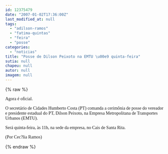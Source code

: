 ```yaml
---
id: 12375479
date: "2007-01-02T17:36:00Z"
last_modified_at: null
tags:
  - "adilson-ramos"
  - "fatima-quintas"
  - "feira"
  - "posse"
categories:
  - "noticias"
title: "Posse de Dilson Peixoto na EMTU \u00e9 quinta-feira"
sutia: null
chapeu: null
autor: null
imagem: null
---
```

{% raw %}
<p><P><FONT face=Verdana>Agora é oficial. </FONT></P></p>
<p><P><FONT face=Verdana>O secretário de Cidades Humberto Costa (PT) comanda a cerimônia de posse&nbsp;do vereador e presidente estadual do PT, Dilson Peixoto, na Empresa Metropolitana de Transportes Urbanos&nbsp;(EMTU).</FONT></P></p>
<p><P><FONT face=Verdana>Será quinta-feira, às 11h, na sede da empresa, no Cais de Santa Rita.</FONT></P></p>
<p><P><FONT face=Verdana>(Por Cec?lia Ramos)</FONT></P> </p>
{% endraw %}